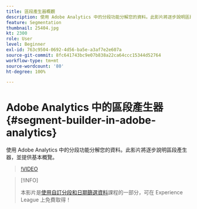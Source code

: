 ```yaml
---
title: 區段產生器概觀
description: 使用 Adobe Analytics 中的分段功能分解您的資料。此影片將逐步說明區段產生器，並提供基本概覽。
feature: Segmentation
thumbnail: 25404.jpg
kt: 2300
role: User
level: Beginner
exl-id: 763c9504-0692-4d56-ba5e-a3af7e2e607a
source-git-commit: 8fc641743bc9e07b838a22ca64ccc15344d52764
workflow-type: tm+mt
source-wordcount: '80'
ht-degree: 100%

---
```


# Adobe Analytics 中的區段產生器 {#segment-builder-in-adobe-analytics}

使用 Adobe Analytics 中的分段功能分解您的資料。此影片將逐步說明區段產生器，並提供基本概覽。

>[!VIDEO](https://video.tv.adobe.com/v/25404/?quality=12&learn=on)

>[!INFO]
>
> 本影片是[使用自訂分段和日期篩選資料](https://experienceleague.adobe.com/?recommended=Analytics-U-1-2021.1.filterdata)課程的一部分，可在 Experience League 上免費取得！
